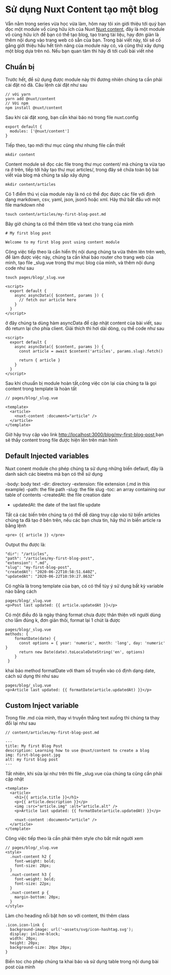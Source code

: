 # Sử dụng Nuxt Content tạo một blog

Vẫn nằm trong series vừa học vừa làm, hôm nay tôi xin giới thiệu tới quý bạn đọc một module vồ cùng hữu ích của Nuxt  [Nuxt content](https://content.nuxtjs.org/), đây là một module vô cùng hữu ích để bạn có thể tạo blog, tạo trang tài liệu, hay đơn giản là thêm nội dung vào trang web có sẵn của bạn. Trong bài viết này, tôi sẽ cố gắng giới thiệu hầu hết tính năng của module này có, và cũng thử xây dựng một blog dựa trên nó. Nếu bạn quan tâm thì hãy đi tới cuối bài viết nhé

## Chuẩn bị

Trước hết, để sử dụng được module này thì đương nhiên chúng ta cần phải cài đặt nó đã. Câu lệnh cài đặt như sau

```
// với yarn
yarn add @nuxt/content
// Với npm 
npm install @nuxt/content
```

Sau khi cài đặt xong, bạn cần khai báo nó trong file nuxt.config

```
export default {
  modules: ['@nuxt/content']
}
```

Tiếp theo, tạo mới thư mục cũng như nhưng file cần thiết

```
mkdir content
```
Content module sẽ đọc các file trong thư mục content/ mà chúng ta vừa tạo ra ở trên, tiếp tới hãy tạo thư mục articles/, trong đây sẽ chứa toàn bộ bài viết vủa blog mà chúng ta sắp xây dựng

```
mkdir content/articles
```

Có 1 điểm thú vị của module này là nó có thể đọc được các file với định dạng markdown, csv, yaml, json, json5 hoặc xml. Hãy thử bắt đầu với một file markdown nhé

```
touch content/articles/my-first-blog-post.md
```

Bây giờ chúng ta có thể thêm title và text cho trang của mình

```
# My first blog post

Welcome to my first blog post using content module
```
Công việc tiếp theo là cẩn hiển thị nội dung chúng ta vừa thêm lên trên web, để làm được việc này, chúng ta cần khai báo router cho trang web của mình, tạo file _slug.vue trong thư mục blog của mình, và thêm nội dung code như sau

```
touch pages/blog/_slug.vue
```

```
<script>
  export default {
    async asyncData({ $content, params }) {
      // fetch our article here
    }
  }
</script>
```

ở đây chúng ta dùng hàm asyncData để cập nhật content của bài viết, sau đó return lại cho phía client. Giải thích thì hơi dài dòng, cụ thể code như sau

```
<script>
  export default {
    async asyncData({ $content, params }) {
      const article = await $content('articles', params.slug).fetch()

      return { article }
    }
  }
</script>
```

Sau khi chuuẩn bị module hoàn tất,công việc còn lại của chúng ta là gọi content trong template là hoàn tất

```
// pages/blog/_slug.vue

<template>
  <article>
    <nuxt-content :document="article" />
  </article>
</template>
```

Giờ hãy truy cập vào link [http://localhost:3000/blog/my-first-blog-post ](http://localhost:3000/blog/my-first-blog-post ) bạn sẽ thấy content trong file được hiện lên trên màn hình

## Default Injected variables

Nuxt conent module cho phép chúng ta sử dụng những biến defautl, đây là danh sách các bieetns mà bạn có thể sử dụng

-body: body text
-dir: directory
-extension: file extension (.md in this example)
-path: the file path
-slug: the file slug
-toc: an array containing our table of contents
-createdAt: the file creation date
- updatedAt: the date of the last file update

Tất cả các biến trên chúng ta có thể dễ dàng truy cập vào từ biến articles chúng ta đã tạo ở bên trên, nếu các bạn chưa tin, hãy thử in biến article ra bằng lệnh

```
<pre> {{ article }} </pre>
```
Output thu được là: 

```
"dir": "/articles",
"path": "/articles/my-first-blog-post",
"extension": ".md",
"slug": "my-first-blog-post",
"createdAt": "2020-06-22T10:58:51.640Z",
"updatedAt": "2020-06-22T10:59:27.863Z"
```

Có nghĩa là trong template của bạn, có có thể tùy ý sử dụng bất kỳ variable nào bằng cách

```
pages/blog/_slug.vue
<p>Post last updated: {{ article.updatedAt }}</p>
```

Có một điều đó là ngày tháng format chưa được thân thiện với người dùng cho lắm đúng k, đơn giản thôi, format lại 1 chút là được

```
pages/blog/_slug.vue
methods: {
    formatDate(date) {
      const options = { year: 'numeric', month: 'long', day: 'numeric' }
      return new Date(date).toLocaleDateString('en', options)
    }
 }
```
khai báo method formatDate với tham số truyền vào có định dạng date, cách sử dụng thì như sau

```
pages/blog/_slug.vue
<p>Article last updated: {{ formatDate(article.updatedAt) }}</p>
```

## Custom Inject variable

Trong file .md của mình, thay vì truyền thẳng text xuống thì chúng ta thay đổi lại như sau

```
// content/articles/my-first-blog-post.md

---
title: My first Blog Post
description: Learning how to use @nuxt/content to create a blog
img: first-blog-post.jpg
alt: my first blog post
---
```
Tất nhiên, khi sửa lại như trên thì file _slug.vue của chúng ta cũng cần phải cập nhật

```
<template>
  <article>
    <h1>{{ article.title }}</h1>
    <p>{{ article.description }}</p>
    <img :src="article.img" :alt="article.alt" />
    <p>Article last updated: {{ formatDate(article.updatedAt) }}</p>

    <nuxt-content :document="article" />
  </article>
</template>
```

Công việc tiếp theo là cần phải thêm style cho bắt mắt người xem

```
// pages/blog/_slug.vue
<style>
  .nuxt-content h2 {
    font-weight: bold;
    font-size: 28px;
  }
  .nuxt-content h3 {
    font-weight: bold;
    font-size: 22px;
  }
  .nuxt-content p {
    margin-bottom: 20px;
  }
</style>
```

Làm cho heading nổi bật hơn so với content, thì thêm class

```
.icon.icon-link {
  background-image: url('~assets/svg/icon-hashtag.svg');
  display: inline-block;
  width: 20px;
  height: 20px;
  background-size: 20px 20px;
}
```

Biến toc cho phép chúng ta khai báo và sử dụng table trong nội dung bài post của mình

